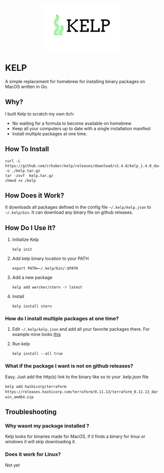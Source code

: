 <p align="center">
  <img height="150px" src="./logo.png"  alt="KELP" title="KELP">
</p>

# KELP
A simple replacement for homebrew for installing binary packages on MacOS written in Go.

## Why?

I built Kelp to scratch my own itch:

* No waiting for a formula to become available on homebrew
* Keep all your computers up to date with a single installation manifest
* Install multiple packages at one time.

## How To Install

```
curl -L https://github.com/crhuber/kelp/releases/download/v1.4.0/kelp_1.4.0_darwin_amd64.tar.gz -o ./kelp.tar.gz
tar -zxvf  kelp.tar.gz
chmod +x /kelp
```

## How Does it Work?

It downloads all packages defined in the config file `~/.kelp/kelp.json` to `~/.kelp/bin`. It can download any binary file on github releases.

## How Do I Use It?


1. Initialize Kelp

    `kelp init`

3. Add kelp binary location to your PATH

    `export PATH=~/.kelp/bin/:$PATH`

4. Add a new package

    `kelp add wercker/stern -r latest`

4. Install

    `kelp install stern`


### How do I install multiple packages at one time?

1. Edit  `~/.kelp/kelp.json` and add all your favorite packages there. For example mine looks [this](https://github.com/crhuber/dotfiles/blob/master/kelp/kelp.json)

2. Run kelp

    `kelp install --all true`

### What if the package I want is not on github releases?

Easy. Just add the http(s) link to the binary like so to your .kelp.json file

`
kelp add hashicorp/terraform https://releases.hashicorp.com/terraform/0.11.13/terraform_0.11.13_darwin_amd64.zip
`


## Troubleshooting

### Why wasnt my package installed ?

Kelp looks for binaries made for MacOS, if it finds a binary for linux or windows it will skip downloading it.

### Does it work for Linux?

Not yet

